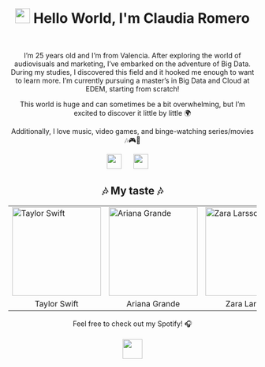 <h1 align="center">
    <img src="https://slackmojis.com/emojis/19145-hello/download" width="30"/> 
    Hello World, I'm Claudia Romero 
</h1>

<br>
<p align="center">
I’m 25 years old and I’m from Valencia. After exploring the world of audiovisuals and marketing, I’ve embarked on the adventure of Big Data. During my studies, I discovered this field and it hooked me enough to want to learn more. I’m currently pursuing a master’s in Big Data and Cloud at EDEM, starting from scratch!
<p align="center">
This world is huge and can sometimes be a bit overwhelming, but I’m excited to discover it little by little 🌍
<p align="center">
Additionally, I love music, video games, and binge-watching series/movies 🎶🎮🍿

<br>

<p align="center">
<a href="https://www.instagram.com/claudiaromero13" target="_blank"><img height="30" src="https://upload.wikimedia.org/wikipedia/commons/thumb/a/a5/Instagram_icon.png/600px-Instagram_icon.png"></a>&nbsp;&nbsp;&nbsp;&nbsp;&nbsp;
<a href="https://www.linkedin.com/in/claudia-romero-garc%C3%ADa-052b84208/" target="_blank"><img height="30" src="https://upload.wikimedia.org/wikipedia/commons/c/ca/LinkedIn_logo_initials.png"></a>&nbsp;&nbsp;&nbsp;&nbsp;&nbsp;
</p>


<h2 align="center">🎶 My taste 🎶</h2>

<table align="center">

  </thead>
  <tbody>
    <tr>
      <td>
        <a href="https://open.spotify.com/intl-es/artist/06HL4z0CvFAxyc27GXpf02" target="_blank">
          <img src="https://media.tenor.com/Oj_rWRx6veIAAAAM/taylor-swift-eras-tour-taylor-swift-smile.gif" width="180" height="180" alt="Taylor Swift">
        </a>
      </td>
      <td>
        <a href="https://open.spotify.com/intl-es/artist/66CXWjxzNUsdJxJ2JdwvnR" target="_blank">
          <img src="https://i.pinimg.com/originals/db/58/59/db58591cf7ae4fdf5117a580127b1aaa.gif" width="180" height="180" alt="Ariana Grande">
        </a>
      </td>
      <td>
        <a href="https://open.spotify.com/intl-es/artist/1Xylc3o4UrD53lo9CvFvVg" target="_blank">
          <img src="https://64.media.tumblr.com/3e1f5ccf2311bba1d79851f2eb252fda/dbd4381634a81df7-19/s540x810/ecbf3b8a6507f000a34db68cbb3eaa924c087718.gif" width="180" height="180" alt="Zara Larsson">
        </a>
      </td>
    </tr>
    <tr>
      <td align="center">Taylor Swift</td>
      <td align="center">Ariana Grande</td>
      <td align="center">Zara Larsson</td>
    </tr>
  </tbody>
</table>


<p align="center">
    Feel free to check out my Spotify! 🎧
    <br>
    <br>
    <a href="https://open.spotify.com/user/claudiaromero-13?si=65f04b2b2dc84410" target="_blank">
        <img height="40" src="https://storage.googleapis.com/pr-newsroom-wp/1/2023/05/Spotify_Primary_Logo_RGB_Green.png">
    </a>
</p>
